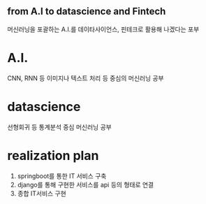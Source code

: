 ## from A.I to datascience and Fintech
머신러닝을 포괄하는 A.I.를 데이타사이언스, 핀테크로 활용해 나겠다는 포부

# A.I.
CNN, RNN 등 이미지나 텍스트 처리 등 중심의 머신러닝 공부

# datascience
선형회귀 등 통계분석 중심 머신러닝 공부

# realization plan
1. springboot를 통한 IT 서비스 구축
2. django를 통해 구현한 서비스를 api 등의 형태로 연결
3. 종합 IT서비스 구현
